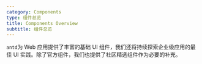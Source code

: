 ```yaml
---
category: Components
type: 组件总览
title: Components Overview
subtitle: 组件总览
---
```


  `antd`为 Web 应用提供了丰富的基础 UI 组件，我们还将持续探索企业级应用的最佳 UI 实践。除了官方组件，我们也提供了社区精选组件作为必要的补充。
